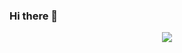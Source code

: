 ### Hi there 👋
<div align="center">
  <img src="https://profile-counter.glitch.me/CycyArz/count.svg?"  />
</div>

###
<!--
**CycyArz/CycyArz** is a ✨ _special_ ✨ repository because its `README.md` (this file) appears on your GitHub profile.

Here are some ideas to get you started:

- 🔭 I’m currently working on ...
- 🌱 I’m currently learning ...
- 👯 I’m looking to collaborate on ...
- 🤔 I’m looking for help with ...
- 💬 Ask me about ...
- 📫 How to reach me: ...
- 😄 Pronouns: ...
- ⚡ Fun fact: ...
-->
